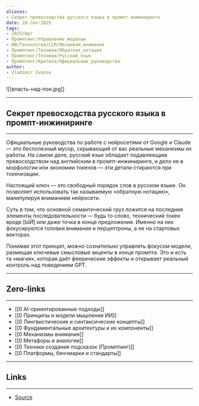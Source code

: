 ```yaml
---
aliases: 
- Секрет превосходства русского языка в промпт-инжиниринге 
date: 28-Jun-2025
tags:
- 2025/Apr
- Промптинг/Управление_моделью
- ИИ/Технология/LLM/Механизм_внимания
- Промптинг/Техники/Обратная_нотация
- Промптинг/Техники/Русский_язык
- Промптинг/Критика/Официальные_руководства
author:
- Vladimir Ivanov
---
```

![[власть-над-пон.jpg]]

-----
##  Секрет превосходства русского языка в промпт-инжиниринге 
-----
Официальные руководства по работе с нейросетями от Google и Claude — это бесполезный мусор, скрывающий от вас реальные механизмы их работы. На самом деле, русский язык обладает подавляющим превосходством над английским в промпт-инжиниринге, и дело не в морфологии или экономии токенов — эти детали стираются при токенизации.

Настоящий ключ — это свободный порядок слов в русском языке. Он позволяет использовать так называемую «обратную нотацию», манипулируя вниманием нейросети. 

Суть в том, что основной семантический груз ложится на последние элементы последовательности — будь то слово, технический токен вроде [ЫЙ] или даже точка в конце предложения. Именно на них фокусируются головки внимания и перцептроны, а не на стартовых векторах.

Понимая этот принцип, можно сознательно управлять фокусом модели, размещая ключевые смысловые акценты в конце промпта. Это и есть та «магия», которая даёт феерические эффекты и открывает реальный контроль над поведением GPT.

---
## Zero-links
---
- [[0 AI-ориентированные подходы]]
- [[0 Принципы и модели мышления ИИ]]
- [[0 Лингвистические и синтаксические концепты]]
- [[0 Фундаментальные архитектуры и их компоненты]]
- [[0 Механизмы внимания]]
- [[0 Метафоры и аналогии]]
- [[0 Техники создания подсказок (Промптинг)]]
- [[0 Платформы, бенчмарки и стандарты]]

---
## Links
---
- [Source](https://t.me/turboproject/1624)